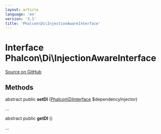 ```yaml
---
layout: article
language: 'en'
version: '3.1'
title: 'Phalcon\Di\InjectionAwareInterface'
---
```

# Interface **Phalcon\Di\InjectionAwareInterface**

<a href="https://github.com/phalcon/cphalcon/tree/v3.1.0/phalcon/di/injectionawareinterface.zep" class="btn btn-default btn-sm">Source on GitHub</a>

## Methods
abstract public  **setDI** ([Phalcon\DiInterface](/3.1/en/api/Phalcon_DiInterface) $dependencyInjector)

...


abstract public  **getDI** ()

...



